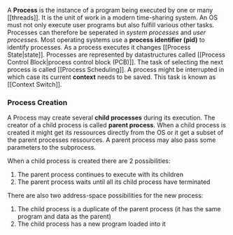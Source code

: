 A **Process** is the instance of a program being executed by one or many [[threads]]. It is the unit of work in a modern time-sharing system. An OS must not only execute user programs but also fulfill various other tasks. Processes can therefore be seperated in *system processes* and *user processes*. Most operating systems use a **process identifier (pid)** to identify processes. As a process executes it changes [[Process State|state]]. Processes are represented by datastructures called [[Process Control Block|process control block (PCB)]]. The task of selecting the next process is called [[Process Scheduling]]. A process might be interrupted in which case its current **context** needs to be saved. This task is known as [[Context Switch]].

### Process Creation
A Process may create several **child processes** during its execution. The creator of a child process is called **parent process**. When a child process is created it might get its ressources directly from the OS or it get a subset of the parent processes ressources.  A parent process may also pass some parameters to the subprocess.

When a child process is created there are 2 possibilities:
1. The parent process continues to execute with its children
2. The parent process waits until all its child process have terminated

There are also two address-space possibilities for the new process:
1.  The child process is a duplicate of the parent process (it has the same program and data as the parent)
2.  The child process has a new program loaded into it

